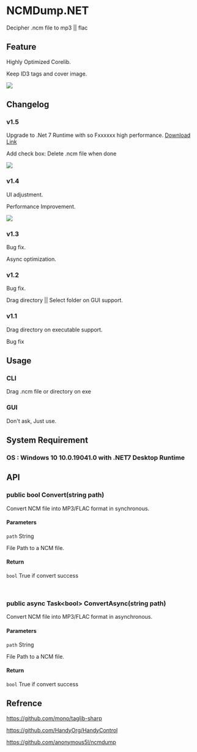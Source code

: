 # NCMDump.NET

Decipher .ncm file to mp3 || flac

## Feature

Highly Optimized Corelib.

Keep ID3 tags and cover image.

<img src="https://github.com/kingsznhone/NCMDump.NET/blob/main/Result.png"/>

## Changelog

### v1.5

Upgrade to .Net 7 Runtime with so Fxxxxxx high performance.
[Download Link](https://dotnet.microsoft.com/en-us/download/dotnet/thank-you/runtime-desktop-7.0.4-windows-x64-installer ".NET 7.0 Desktop Runtime (v7.0.4) - Windows x64 Installer")

Add check box: Delete .ncm file when done 

<img src="https://github.com/kingsznhone/NCMDump.NET/blob/main/Demo2.png"/>

### v1.4

UI adjustment.

Performance Improvement.

<img src="https://github.com/kingsznhone/NCMDump.NET/blob/main/Demo1.png"/>

### v1.3

Bug fix.

Async optimization.

### v1.2

Bug fix.

Drag directory || Select folder on GUI support.

### v1.1

Drag directory on executable support.

Bug fix

## Usage

### CLI

Drag .ncm file or directory on exe

### GUI

Don't ask, Just use.

## System Requirement

### OS : Windows 10 10.0.19041.0 with .NET7 Desktop Runtime

## API

### public bool Convert(string path)

Convert NCM file into MP3/FLAC format in synchronous.

#### Parameters

```path``` String

File Path to a NCM file.

#### Return

```bool``` True if convert success

<br/>

### public async Task\<bool\> ConvertAsync(string path)

Convert NCM file into MP3/FLAC format in asynchronous.

#### Parameters

```path``` String

File Path to a NCM file.

#### Return

```bool``` True if convert success

## Refrence
<https://github.com/mono/taglib-sharp>

<https://github.com/HandyOrg/HandyControl>

<https://github.com/anonymous5l/ncmdump>
